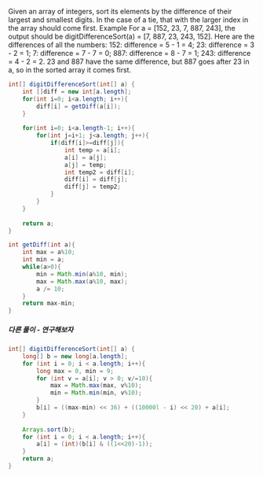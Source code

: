 Given an array of integers, sort its elements by the difference of their largest and smallest digits. In the case of a tie, that with the larger index in the array should come first.
Example
For a = [152, 23, 7, 887, 243], the output should be
digitDifferenceSort(a) = [7, 887, 23, 243, 152].
Here are the differences of all the numbers:
152: difference = 5 - 1 = 4;
23: difference = 3 - 2 = 1;
7: difference = 7 - 7 = 0;
887: difference = 8 - 7 = 1;
243: difference = 4 - 2 = 2.
23 and 887 have the same difference, but 887 goes after 23 in a, so in the sorted array it comes first.
```java
int[] digitDifferenceSort(int[] a) {
    int []diff = new int[a.length];
    for(int i=0; i<a.length; i++){
        diff[i] = getDiff(a[i]);
    }
    
    for(int i=0; i<a.length-1; i++){
        for(int j=i+1; j<a.length; j++){
            if(diff[i]>=diff[j]){
                int temp = a[i];
                a[i] = a[j];
                a[j] = temp;
                int temp2 = diff[i];
                diff[i] = diff[j];
                diff[j] = temp2;
            }
        }
    }
    
    return a;
}

int getDiff(int a){
    int max = a%10;
    int min = a;
    while(a>0){
        min = Math.min(a%10, min);
        max = Math.max(a%10, max);
        a /= 10;
    }
    return max-min;
}
```

##### 다른 풀이 - 연구해보자
```java
int[] digitDifferenceSort(int[] a) {
    long[] b = new long[a.length];
    for (int i = 0; i < a.length; i++){
        long max = 0, min = 9;
        for (int v = a[i]; v > 0; v/=10){
            max = Math.max(max, v%10);
            min = Math.min(min, v%10);
        }
        b[i] = ((max-min) << 36) + ((10000l - i) << 20) + a[i]; 
    }
    
    Arrays.sort(b);
    for (int i = 0; i < a.length; i++){
        a[i] = (int)(b[i] & ((1<<20)-1));
    }
    return a;
}
```